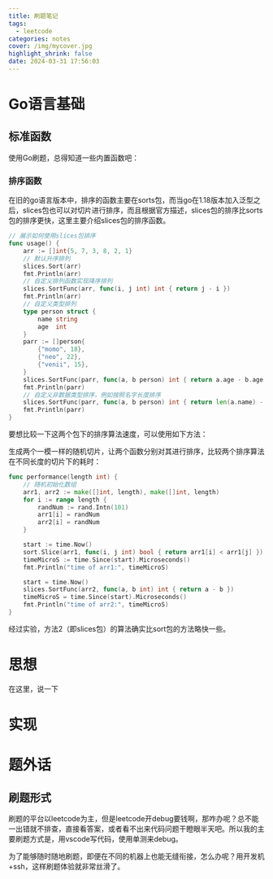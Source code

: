 ```yaml
---
title: 刷题笔记
tags:
  - leetcode
categories: notes
cover: /img/mycover.jpg
highlight_shrink: false
date: 2024-03-31 17:56:03
---
```


# Go语言基础

## 标准函数

使用Go刷题，总得知道一些内置函数吧：

### 排序函数

在旧的go语言版本中，排序的函数主要在sorts包，而当go在1.18版本加入泛型之后，slices包也可以对切片进行排序，而且根据官方描述，slices包的排序比sorts包的排序更快，这里主要介绍slices包的排序函数。

```go 
// 展示如何使用slices包排序
func usage() {
	arr := []int{5, 7, 3, 8, 2, 1}
	// 默认升序排列
	slices.Sort(arr)
	fmt.Println(arr)
	// 自定义排列函数实现降序排列
	slices.SortFunc(arr, func(i, j int) int { return j - i })
	fmt.Println(arr)
	// 自定义类型排列
	type person struct {
		name string
		age  int
	}
	parr := []person{
		{"momo", 18},
		{"neo", 22},
		{"venii", 15},
	}
	slices.SortFunc(parr, func(a, b person) int { return a.age - b.age })
	fmt.Println(parr)
	// 自定义非数据类型排序，例如按照名字长度排序
	slices.SortFunc(parr, func(a, b person) int { return len(a.name) - len(b.name) })
	fmt.Println(parr)
}
```

要想比较一下这两个包下的排序算法速度，可以使用如下方法：

生成两个一模一样的随机切片，让两个函数分别对其进行排序，比较两个排序算法在不同长度的切片下的耗时：

```go 
func performance(length int) {
	// 随机初始化数组
	arr1, arr2 := make([]int, length), make([]int, length)
	for i := range length {
		randNum := rand.Intn(101)
		arr1[i] = randNum
		arr2[i] = randNum
	}

	start := time.Now()
	sort.Slice(arr1, func(i, j int) bool { return arr1[i] < arr1[j] })
	timeMicroS := time.Since(start).Microseconds()
	fmt.Println("time of arr1:", timeMicroS)

	start = time.Now()
	slices.SortFunc(arr2, func(a, b int) int { return a - b })
	timeMicroS = time.Since(start).Microseconds()
	fmt.Println("time of arr2:", timeMicroS)
}
```

经过实验，方法2（即slices包）的算法确实比sort包的方法略快一些。

# 思想

在这里，说一下

# 实现







# 题外话

## 刷题形式

刷题的平台以leetcode为主，但是leetcode开debug要钱啊，那咋办呢？总不能一出错就不排查，直接看答案，或者看不出来代码问题干瞪眼半天吧。所以我的主要刷题方式是，用vscode写代码，使用单测来debug。

为了能够随时随地刷题，即便在不同的机器上也能无缝衔接，怎么办呢？用开发机+ssh，这样刷题体验就非常丝滑了。
